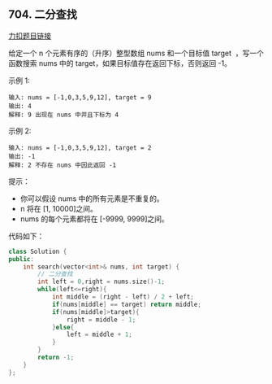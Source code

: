 ## 704. 二分查找

[力扣题目链接](https://leetcode-cn.com/problems/binary-search/)

给定一个 n 个元素有序的（升序）整型数组 nums 和一个目标值 target  ，写一个函数搜索 nums 中的 target，如果目标值存在返回下标，否则返回 -1。

示例 1:        

```
输入: nums = [-1,0,3,5,9,12], target = 9     
输出: 4       
解释: 9 出现在 nums 中并且下标为 4     
```

示例 2:    

```
输入: nums = [-1,0,3,5,9,12], target = 2     
输出: -1        
解释: 2 不存在 nums 中因此返回 -1        
```

提示：    

* 你可以假设 nums 中的所有元素是不重复的。
* n 将在 [1, 10000]之间。
* nums 的每个元素都将在 [-9999, 9999]之间。


代码如下：

```CPP
class Solution {
public:
    int search(vector<int>& nums, int target) {
        // 二分查找
        int left = 0,right = nums.size()-1;
        while(left<=right){
            int middle = (right - left) / 2 + left;
            if(nums[middle] == target) return middle;
            if(nums[middle]>target){
                right = middle - 1;
            }else{
                left = middle + 1;
            }
        }
        return -1;
    }
};

```
